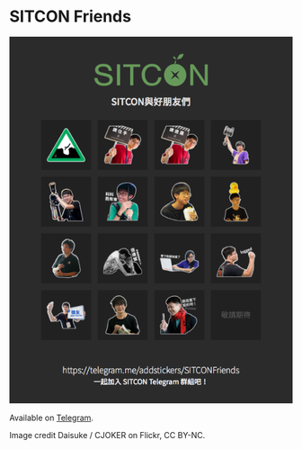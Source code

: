 SITCON Friends
==============

![Sample](SAMPLE.png)

Available on [Telegram](https://telegram.me/addstickers/SITCONFriends).

Image credit Daisuke / CJOKER on Flickr, CC BY-NC.
